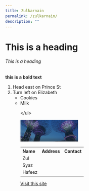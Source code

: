 ```yaml
---
title: Zulkarnain
permalink: /zulkarnain/
description: ""
---
```

<h1>This is a heading</h1>
<h6>This is a heading</h6>

<b>this is a bold text</b>

<ol>
  <li>Head east on Prince St</li\>
  <li>Turn left on Elizabeth</li\>
</ol\>
<ul>
  <li>Cookies</li\>
  <li>Milk</li\>

</ul\>

<img src="/images/hero-banner.png" style="width:40%;"/>

<table>
	<tr>
		<th>Name</th>
		<th>Address</th>
		<th>Contact</th>
	</tr>
	<tr>
		<td>Zul</td>
		<tr>
		<td>Syaz</td>
	</tr>
		<td>Hafeez</td>
	</tr>
</table>

<a href="http://www.muis.gov.sg">Visit this site</a>